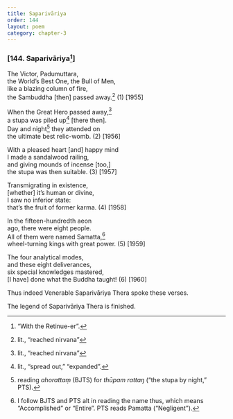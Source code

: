 ```yaml
---
title: Saparivāriya
order: 144
layout: poem
category: chapter-3
---
```


### \[144. Saparivāriya[^1]\]

The Victor, Padumuttara,  
the World’s Best One, the Bull of Men,  
like a blazing column of fire,  
the Sambuddha \[then\] passed away.[^2] (1) \[1955\]

When the Great Hero passed away,[^3]  
a stupa was piled up[^4] \[there then\].  
Day and night[^5] they attended on  
the ultimate best relic-womb. (2) \[1956\]

With a pleased heart \[and\] happy mind  
I made a sandalwood railing,  
and giving mounds of incense \[too,\]  
the stupa was then suitable. (3) \[1957\]

Transmigrating in existence,  
\[whether\] it’s human or divine,  
I saw no inferior state:  
that’s the fruit of former karma. (4) \[1958\]

In the fifteen-hundredth aeon  
ago, there were eight people.  
All of them were named Samatta,[^6]  
wheel-turning kings with great power. (5) \[1959\]

The four analytical modes,  
and these eight deliverances,  
six special knowledges mastered,  
\[I have\] done what the Buddha taught! (6) \[1960\]

Thus indeed Venerable Saparivāriya Thera spoke these verses.

The legend of Saparivāriya Thera is finished.

[^1]: “With the Retinue-er”.

[^2]: lit., “reached nirvana”

[^3]: lit., “reached nirvana”

[^4]: lit., “spread out,” “expanded”.

[^5]: reading *ahorattaṃ* (BJTS) for *thūpam rattaŋ* (“the stupa by night,” PTS).

[^6]: I follow BJTS and PTS alt in reading the name thus, which means “Accomplished” or “Entire”. PTS reads Pamatta (“Negligent”).
